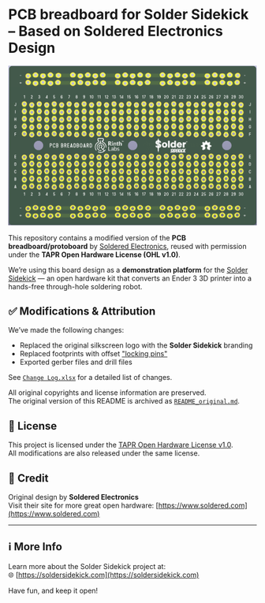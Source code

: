 # PCB breadboard for Solder Sidekick – Based on Soldered Electronics Design

![PCB breadboard/protoboard](./OUTPUTS/V1.1.1-Locking/screenshot.png)

This repository contains a modified version of the **PCB breadboard/protoboard** by [Soldered Electronics](https://www.soldered.com), reused with permission under the **TAPR Open Hardware License (OHL v1.0)**.

We’re using this board design as a **demonstration platform** for the [Solder Sidekick](https://soldersidekick.com) — an open hardware kit that converts an Ender 3 3D printer into a hands-free through-hole soldering robot.

## ✅ Modifications & Attribution

We’ve made the following changes:

- Replaced the original silkscreen logo with the **Solder Sidekick** branding
- Replaced footprints with offset ["locking pins"](https://web.archive.org/web/20241003224515/https://www.sparkfun.com/tutorials/114)
- Exported gerber files and drill files

See [`Change Log.xlsx`](./CAD/Change%20Log.xlsx) for a detailed list of changes.

All original copyrights and license information are preserved.  
The original version of this README is archived as [`README_original.md`](./README_original.md).

## 📎 License

This project is licensed under the [TAPR Open Hardware License v1.0](./LICENSE.md).  
All modifications are also released under the same license.

## 🙏 Credit

Original design by **Soldered Electronics**  
Visit their site for more great open hardware: [https://www.soldered.com](https://www.soldered.com)

---

## ℹ️ More Info

Learn more about the Solder Sidekick project at:  
🌐 [https://soldersidekick.com](https://soldersidekick.com)

Have fun, and keep it open!
